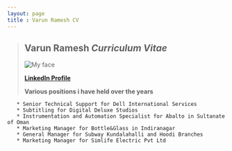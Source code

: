 ```yaml
---
layout: page
title : Varun Ramesh CV
---
```

<style>
.theBlackBackground {background-color:#93B874;color: red;}
</style>
>
>
>##  **Varun Ramesh** _Curriculum Vitae_ ##
>![My face](https://media.licdn.com/dms/image/C5103AQFTDCUT9CCfWA/profile-displayphoto-shrink_200_200/0?e=1575504000&v=beta&t=g7Sd5ZrO56jiXlBmio6CKvdLtrOpkBteEMILYeeGsxY)
>
>[**LinkedIn Profile**](https://www.linkedin.com/in/varun-ramesh-4a278059/)
>
>**Various positions i have held over the years**

	   * Senior Technical Support for Dell International Services
       * Subtitling for Digital Deluxe Studios
       * Instrumentation and Automation Specialist for Abalto in Sultanate of Oman
       * Marketing Manager for Bottle&Glass in Indiranagar
       * General Manager for Subway Kundalahalli and Hoodi Branches
       * Marketing Manager for Simlife Electric Pvt Ltd  

